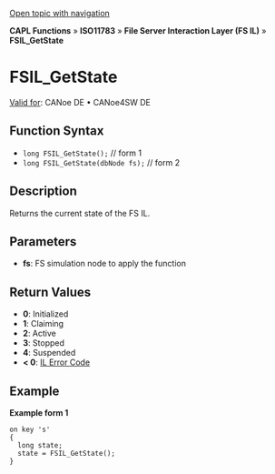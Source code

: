 [Open topic with navigation](../../../../../../CANoeDEFamily.htm#Topics/CAPLFunctions/ISO11783/ISOInteractionLayerFS/Functions/CAPLfunctionIso11783FSILGetState.md)

**CAPL Functions** » **ISO11783** » **File Server Interaction Layer (FS IL)** » **FSIL_GetState**

# FSIL_GetState

[Valid for](../../../../Shared/FeatureAvailability.md): CANoe DE • CANoe4SW DE

## Function Syntax

- `long FSIL_GetState();` // form 1
- `long FSIL_GetState(dbNode fs);` // form 2

## Description

Returns the current state of the FS IL.

## Parameters

- **fs**: FS simulation node to apply the function

## Return Values

- **0**: Initialized
- **1**: Claiming
- **2**: Active
- **3**: Stopped
- **4**: Suspended
- **< 0**: [IL Error Code](../../../CAPLfunctionsISOj1939ErrorCodes.md)

## Example

**Example form 1**

```plaintext
on key 's'
{
  long state;
  state = FSIL_GetState();
}
```

